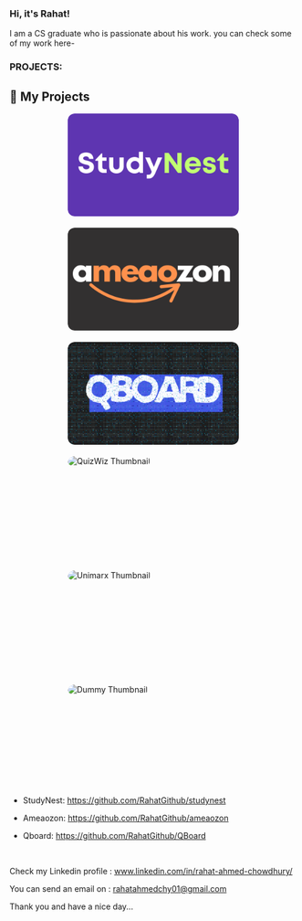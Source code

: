 ### Hi, it's Rahat!

I am a CS graduate who is passionate about his work. you can check some of my work here- 

### PROJECTS: 

## 🚀 My Projects

<div style="display: flex; flex-wrap: wrap; gap: 20px; justify-content: center;">

  <!-- StudyNest -->
  <a href="https://github.com/RahatGithub/studynest" style="text-decoration: none; color: inherit;">
    <div style="position: relative; width: 300px; height: 180px; overflow: hidden; border-radius: 12px;">
      <img src="https://github.com/RahatGithub/studynest/raw/main/static/images/thumbnail.png" 
           alt="StudyNest Thumbnail" 
           style="width: 100%; height: 100%; object-fit: cover; transition: 0.4s; border-radius: 12px;">
      <div style="position: absolute; top: 0; left: 0; 
                  width: 100%; height: 100%; 
                  background: rgba(0,0,0,0.6); 
                  display: flex; flex-direction: column; 
                  align-items: center; justify-content: center; 
                  opacity: 0; transition: 0.4s; color: #fff; padding: 10px; text-align: center;">
        <h3 style="margin: 0;">StudyNest</h3>
        <p style="font-size: 14px;">An eLearning application</p>
      </div>
    </div>
  </a>

  <!-- Ameaozon -->
  <a href="https://github.com/RahatGithub/ameaozon" style="text-decoration: none; color: inherit;">
    <div style="position: relative; width: 300px; height: 180px; overflow: hidden; border-radius: 12px;">
      <img src="https://github.com/RahatGithub/ameaozon/raw/main/static/images/thumbnail.png" 
           alt="Ameaozon Thumbnail" 
           style="width: 100%; height: 100%; object-fit: cover; transition: 0.4s; border-radius: 12px;">
      <div style="position: absolute; top: 0; left: 0; 
                  width: 100%; height: 100%; 
                  background: rgba(0,0,0,0.6); 
                  display: flex; flex-direction: column; 
                  align-items: center; justify-content: center; 
                  opacity: 0; transition: 0.4s; color: #fff; padding: 10px; text-align: center;">
        <h3 style="margin: 0;">Ameaozon</h3>
        <p style="font-size: 14px;">An eCommerce application</p>
      </div>
    </div>
  </a>

  <!-- QBoard -->
  <a href="https://github.com/RahatGithub/QBoard" style="text-decoration: none; color: inherit;">
    <div style="position: relative; width: 300px; height: 180px; overflow: hidden; border-radius: 12px;">
      <img src="https://github.com/RahatGithub/QBoard/raw/main/static/img/Qboard.png" 
           alt="QBoard Thumbnail" 
           style="width: 100%; height: 100%; object-fit: cover; transition: 0.4s; border-radius: 12px;">
      <div style="position: absolute; top: 0; left: 0; 
                  width: 100%; height: 100%; 
                  background: rgba(0,0,0,0.6); 
                  display: flex; flex-direction: column; 
                  align-items: center; justify-content: center; 
                  opacity: 0; transition: 0.4s; color: #fff; padding: 10px; text-align: center;">
        <h3 style="margin: 0;">QBoard</h3>
        <p style="font-size: 14px;">RESTful API for dashboard data</p>
      </div>
    </div>
  </a>

  <!-- QuizWiz -->
  <a href="https://github.com/RahatGithub/QuizWiz-Flask" style="text-decoration: none; color: inherit;">
    <div style="position: relative; width: 300px; height: 180px; overflow: hidden; border-radius: 12px;">
      <img src="https://github.com/RahatGithub/QuizWiz-Flask/raw/main/app/static/img/QuizWiz.png" 
           alt="QuizWiz Thumbnail" 
           style="width: 100%; height: 100%; object-fit: cover; transition: 0.4s; border-radius: 12px;">
      <div style="position: absolute; top: 0; left: 0; 
                  width: 100%; height: 100%; 
                  background: rgba(0,0,0,0.6); 
                  display: flex; flex-direction: column; 
                  align-items: center; justify-content: center; 
                  opacity: 0; transition: 0.4s; color: #fff; padding: 10px; text-align: center;">
        <h3 style="margin: 0;">QuizWiz</h3>
        <p style="font-size: 14px;">An interesting quiz game</p>
      </div>
    </div>
  </a>

  <!-- Unimarx -->
  <a href="https://github.com/RahatGithub/unimarx-rms" style="text-decoration: none; color: inherit;">
    <div style="position: relative; width: 300px; height: 180px; overflow: hidden; border-radius: 12px;">
      <img src="https://github.com/RahatGithub/unimarx-rms/raw/main/screenshots/unimarx-cover.png" 
           alt="Unimarx Thumbnail" 
           style="width: 100%; height: 100%; object-fit: cover; transition: 0.4s; border-radius: 12px;">
      <div style="position: absolute; top: 0; left: 0; 
                  width: 100%; height: 100%; 
                  background: rgba(0,0,0,0.6); 
                  display: flex; flex-direction: column; 
                  align-items: center; justify-content: center; 
                  opacity: 0; transition: 0.4s; color: #fff; padding: 10px; text-align: center;">
        <h3 style="margin: 0;">Unimarx</h3>
        <p style="font-size: 14px;">University result management system</p>
      </div>
    </div>
  </a>

  <!-- Dummy -->
  <a href="https://github.com/RahatGithub/dummy" style="text-decoration: none; color: inherit;">
    <div style="position: relative; width: 300px; height: 180px; overflow: hidden; border-radius: 12px;">
      <img src="https://dummyimage.com/600x400/ccc/000.png&text=Dummy+Project" 
           alt="Dummy Thumbnail" 
           style="width: 100%; height: 100%; object-fit: cover; transition: 0.4s; border-radius: 12px;">
      <div style="position: absolute; top: 0; left: 0; 
                  width: 100%; height: 100%; 
                  background: rgba(0,0,0,0.6); 
                  display: flex; flex-direction: column; 
                  align-items: center; justify-content: center; 
                  opacity: 0; transition: 0.4s; color: #fff; padding: 10px; text-align: center;">
        <h3 style="margin: 0;">Dummy Project</h3>
        <p style="font-size: 14px;">A placeholder project</p>
      </div>
    </div>
  </a>

</div>

<!-- hover effect -->
<style>
  a div:hover img { opacity: 0.5; }
  a div:hover div { opacity: 1; }
</style>




- StudyNest: https://github.com/RahatGithub/studynest

- Ameaozon: https://github.com/RahatGithub/ameaozon

- Qboard: https://github.com/RahatGithub/QBoard    

<br>

Check my Linkedin profile : www.linkedin.com/in/rahat-ahmed-chowdhury/ 

You can send an email on : rahatahmedchy01@gmail.com

Thank you and have a nice day...
